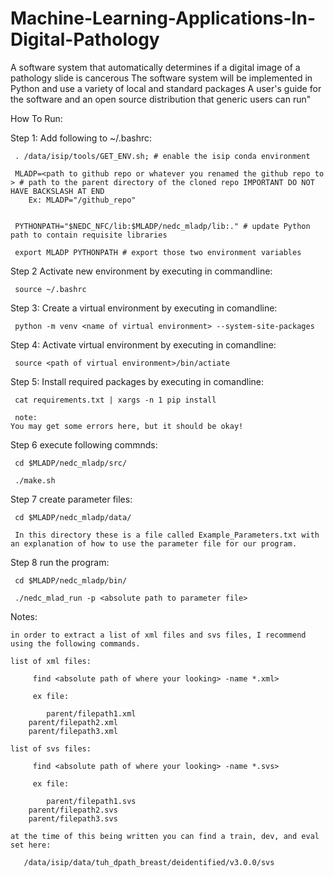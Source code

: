 # Machine-Learning-Applications-In-Digital-Pathology
A software system that automatically determines if a digital image of a pathology slide is cancerous  The software system will be implemented in Python and use a variety of local and standard packages  A user's guide for the software and an open source distribution that generic users can run"

How To Run:

Step 1: Add following to ~/.bashrc:

     . /data/isip/tools/GET_ENV.sh; # enable the isip conda environment
     
     MLADP=<path to github repo or whatever you renamed the github repo to > # path to the parent directory of the cloned repo IMPORTANT DO NOT HAVE BACKSLASH AT END
     	Ex: MLADP="/github_repo"
     
     
     PYTHONPATH="$NEDC_NFC/lib:$MLADP/nedc_mladp/lib:." # update Python path to contain requisite libraries
     
     export MLADP PYTHONPATH # export those two environment variables

Step 2 Activate new environment by executing in commandline:

     source ~/.bashrc

Step 3: Create a virtual environment by executing in comandline:

     python -m venv <name of virtual environment> --system-site-packages

Step 4: Activate virtual environment by executing in comandline:

     source <path of virtual environment>/bin/actiate

Step 5: Install required packages by executing in comandline:

     cat requirements.txt | xargs -n 1 pip install

     note:
	You may get some errors here, but it should be okay!

Step 6 execute following commnds:

     cd $MLADP/nedc_mladp/src/

     ./make.sh

Step 7 create parameter files:

     cd $MLADP/nedc_mladp/data/

     In this directory these is a file called Example_Parameters.txt with an explanation of how to use the parameter file for our program.

Step 8 run the program:

     cd $MLADP/nedc_mladp/bin/

     ./nedc_mlad_run -p <absolute path to parameter file>


Notes:

	in order to extract a list of xml files and svs files, I recommend using the following commands.

	list of xml files:

	     find <absolute path of where your looking> -name *.xml>

	     ex file:

	     	parent/filepath1.xml
		parent/filepath2.xml
		parent/filepath3.xml

	list of svs files:

	     find <absolute path of where your looking> -name *.svs>

	     ex file:

	     	parent/filepath1.svs
		parent/filepath2.svs
		parent/filepath3.svs

	at the time of this being written you can find a train, dev, and eval set here:

	   /data/isip/data/tuh_dpath_breast/deidentified/v3.0.0/svs